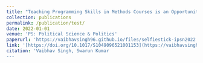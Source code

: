 ```yaml
---
title: "Teaching Programming Skills in Methods Courses is an Opportunity, not a Burden"
collection: publications
permalink: /publication/test/
date: 2022-01-01
venue: 'PS: Political Science & Politics'
paperurl: 'https://vaibhavsingh96.github.io/files/selfiestick-ipsn2022.pdf'
link: '[https://doi.org/10.1017/S1049096521001153](https://vaibhavsingh96.github.io/files/selfiestick-ipsn2022.pdf)'
citation: 'Vaibhav Singh, Swarun Kumar
---
```

